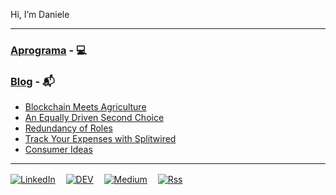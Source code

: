 Hi, I’m Daniele

---
### [Aprograma](https://aprograma.com) - 💻

### [Blog](https://aprograma.com/blog) - 📬
<!-- BLOG-POST-LIST:START -->
- [Blockchain Meets Agriculture](https://aprograma.com/blog/blockchain-agro)
- [An Equally Driven Second Choice](https://aprograma.com/blog/an-equally-driven-second-choice)
- [Redundancy of Roles](https://aprograma.com/blog/redundant-roles-in-it-companies)
- [Track Your Expenses with Splitwired](https://aprograma.com/blog/splitwired)
- [Consumer Ideas](https://aprograma.com/blog/consumer-ideas)
<!-- BLOG-POST-LIST:END -->

---
[![LinkedIn](https://img.shields.io/badge/linkedin-%230077B5.svg?style=for-the-badge&logo=linkedin&logoColor=white)](https://www.linkedin.com/in/danielefalchetti/)ㅤ
[![DEV](https://img.shields.io/badge/dev.to-0A0A0A?style=for-the-badge&logo=dev.to&logoColor=white)](https://dev.to/falcosan)ㅤ
[![Medium](https://img.shields.io/badge/Medium-12100E?style=for-the-badge&logo=medium&logoColor=white)](https://aprograma.medium.com/)ㅤ
[![Rss](https://img.shields.io/badge/rss-F88900?style=for-the-badge&logo=rss&logoColor=white)](https://aprograma.com/rss.xml)
